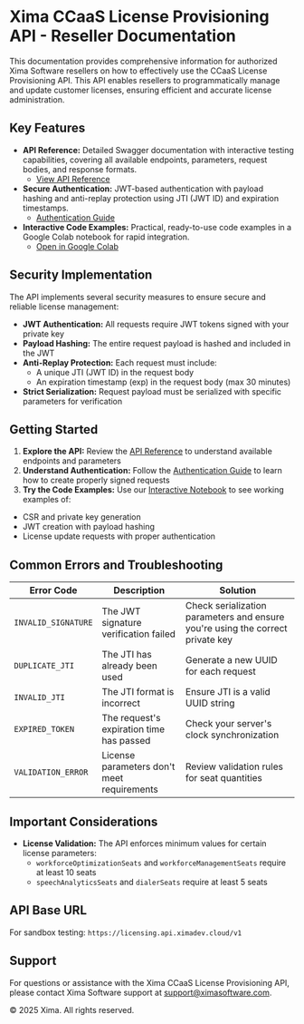 # Xima CCaaS License Provisioning API - Reseller Documentation

This documentation provides comprehensive information for authorized Xima Software resellers on how to effectively use the CCaaS License Provisioning API. This API enables resellers to programmatically manage and update customer licenses, ensuring efficient and accurate license administration.

## Key Features

* **API Reference:** Detailed Swagger documentation with interactive testing capabilities, covering all available endpoints, parameters, request bodies, and response formats.
  * [View API Reference](https://ximasoftware.github.io/ccaas-provisioning-api/api.html)
* **Secure Authentication:** JWT-based authentication with payload hashing and anti-replay protection using JTI (JWT ID) and expiration timestamps.
  * [Authentication Guide](https://ximasoftware.github.io/ccaas-provisioning-api/authentication.html)
* **Interactive Code Examples:** Practical, ready-to-use code examples in a Google Colab notebook for rapid integration.
  * [Open in Google Colab](https://colab.research.google.com/github/ximasoftware/ccaas-provisioning-api/blob/main/xima_api_jwt_auth_example.ipynb)

## Security Implementation

The API implements several security measures to ensure secure and reliable license management:

* **JWT Authentication:** All requests require JWT tokens signed with your private key
* **Payload Hashing:** The entire request payload is hashed and included in the JWT
* **Anti-Replay Protection:** Each request must include:
  * A unique JTI (JWT ID) in the request body
  * An expiration timestamp (exp) in the request body (max 30 minutes)
* **Strict Serialization:** Request payload must be serialized with specific parameters for verification

## Getting Started

1. **Explore the API:** Review the [API Reference](https://ximasoftware.github.io/ccaas-provisioning-api/api.html) to understand available endpoints and parameters
2. **Understand Authentication:** Follow the [Authentication Guide](https://ximasoftware.github.io/ccaas-provisioning-api/authentication.html) to learn how to create properly signed requests
3. **Try the Code Examples:** Use our [Interactive Notebook](https://colab.research.google.com/github/ximasoftware/ccaas-provisioning-api/blob/main/xima_api_jwt_auth_example.ipynb) to see working examples of:
  * CSR and private key generation
  * JWT creation with payload hashing
  * License update requests with proper authentication

## Common Errors and Troubleshooting

| Error Code | Description | Solution |
|------------|-------------|----------|
| `INVALID_SIGNATURE` | The JWT signature verification failed | Check serialization parameters and ensure you're using the correct private key |
| `DUPLICATE_JTI` | The JTI has already been used | Generate a new UUID for each request |
| `INVALID_JTI` | The JTI format is incorrect | Ensure JTI is a valid UUID string |
| `EXPIRED_TOKEN` | The request's expiration time has passed | Check your server's clock synchronization |
| `VALIDATION_ERROR` | License parameters don't meet requirements | Review validation rules for seat quantities |

## Important Considerations

* **License Validation:** The API enforces minimum values for certain license parameters:
  * `workforceOptimizationSeats` and `workforceManagementSeats` require at least 10 seats
  * `speechAnalyticsSeats` and `dialerSeats` require at least 5 seats

## API Base URL

For sandbox testing: `https://licensing.api.ximadev.cloud/v1`

## Support

For questions or assistance with the Xima CCaaS License Provisioning API, please contact Xima Software support at [support@ximasoftware.com](mailto:support@ximasoftware.com).

© 2025 Xima. All rights reserved.
